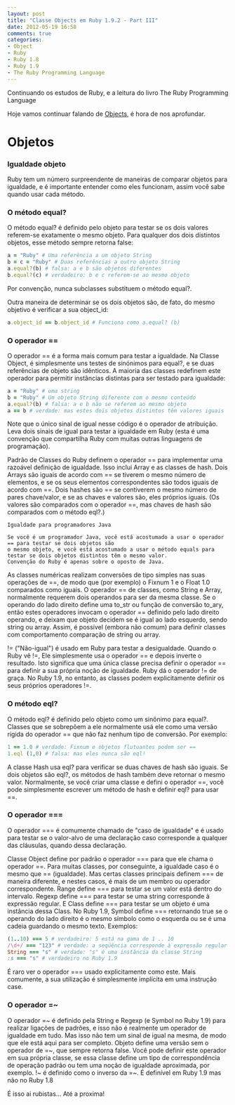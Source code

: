 ```yaml
---
layout: post
title: "Classe Objects em Ruby 1.9.2 - Part III"
date: 2012-05-19 16:58
comments: true
categories: 
- Object
- Ruby
- Ruby 1.8
- Ruby 1.9
- The Ruby Programming Language
---
```


<p>Continuando os estudos de Ruby, e a leitura do livro The Ruby Programming Language</p>

<p>Hoje vamos continuar falando de <a href="http://ruby-doc.org/core-1.9.3/Object.html">Objects</a>, é hora de nos aprofundar.</p>

<h1>Objetos</h1>

<h3>Igualdade objeto</h3>

Ruby tem um número surpreendente de maneiras de comparar objetos para igualdade, e é importante entender como eles funcionam, assim você sabe quando usar cada método.
<!--more-->

<h3>O método equal? </h3>

O método equal? é definido pelo objeto para testar se os dois valores referem-se exatamente o mesmo objeto. Para qualquer dos dois
distintos objetos, esse método sempre retorna false:

``` ruby equal?
a = "Ruby" # Uma referência a um objeto String
b = c = "Ruby" # Duas referências a outro objeto String
a.equal?(b) # falsa: a e b são objetos diferentes
b.equal?(c) # verdadeiro: b e c referem-se ao mesmo objeto
```

Por convenção, nunca subclasses substituem o método equal?.

Outra maneira de determinar se os dois objetos são, de fato, do mesmo objetivo é verificar a sua object_id:

``` ruby equal?
a.object_id == b.object_id # Funciona como a.equal? ​​(b)
```

<h3>O operador ==</h3>

O operador == é a forma mais comum para testar a igualdade. Na Classe Object, é simplesmente uns testes de sinónimos para equal?, e
se duas referências de objeto são idênticos. A maioria das classes redefinem este operador para permitir instâncias distintas para ser 
testado para igualdade:

```ruby Operador ==
a = "Ruby" # uma string
b = "Ruby" # Um objeto String diferente com o mesmo conteúdo
a.equal?(b) # falsa: a e b não se referem ao mesmo objeto
a == b # verdade: mas estes dois objetos distintos têm valores iguais
```

Note que o único sinal de igual nesse código é o operador de atribuição. Leva dois sinais de igual para testar a igualdade
em Ruby (esta é uma convenção que compartilha Ruby com muitas outras linguagens de programação).

Padrão de Classes do Ruby definem o operador == para implementar uma razoável definição de igualdade. Isso inclui Array 
e as classes de hash. Dois Arrays são iguais de acordo com == se tiverem o mesmo número de elementos, 
e se os seus elementos correspondentes são todos iguais de acordo com ==. Dois hashes são == se contiverem o mesmo número de pares 
chave/valor, e se as chaves e valores são, eles próprios iguais. (Os valores são comparados com o operador ==, 
mas chaves de hash são comparados com o método eql?.)

	Igualdade para programadores Java

	Se você é um programador Java, você está acostumado a usar o operador == para testar se dois objetos são
    o mesmo objeto, e você está acostumado a usar o método equals para testar se dois objetos distintos têm o mesmo valor. 
    Convenção do Ruby é apenas sobre o oposto de Java.

As classes numéricas realizam conversões de tipo simples nas suas operações de ==, de modo que (por exemplo) o
Fixnum 1 e o Float 1.0 comparados como iguais. O operador == de classes, como String e Array, normalmente requerem dois operandos 
para ser da mesma classe. Se o operando do lado direito define uma to_str ou função de conversão to_ary, então estes operadores invocam 
o operador == definido pelo lado direito operando, e deixam que objeto decidem se é igual ao lado esquerdo, sendo string ou array. 
Assim, é possível (embora não comum) para definir classes com comportamento comparação de string ou array.

!= ("Não-igual") é usado em Ruby para testar a desigualdade. Quando o Ruby vê !=, Ele simplesmente usa o operador == e depois 
inverte o resultado. Isto significa que uma única classe precisa definir o operador == para definir a sua própria noção de
igualdade. Ruby dá o operador != de graça. No Ruby 1.9, no entanto, as classes podem explicitamente definir os seus próprios operadores !=.

<h3>O método eql?</h3>

O método eql? é definido pelo objeto como um sinônimo para equal?. Classes que se sobrepõem a ele normalmente usá ele como uma 
versão rígida do operador == que não faz nenhum tipo de conversão. Por exemplo:

```ruby eql?
1 == 1.0 # verdade: Fixnum e objetos flutuantes podem ser ==
1.eql (1,0) # falsa: mas eles nunca são eql!
```

A classe Hash usa eql? para verificar se duas chaves de hash são iguais. Se dois objetos são eql?, os métodos de hash também 
deve retornar o mesmo valor. Normalmente, se você criar uma classe e defini o operador ==, você pode simplesmente escrever um
método de hash e definir eql? para usar ==.

<h3>O operador ===</h3>

O operador === é comumente chamado de "caso de igualdade" e é usado para testar se o valor-alvo de uma declaração caso corresponde 
a qualquer das cláusulas, quando dessa declaração.

Classe Object define por padrão o operador === para que ele chama o operador ==. Para muitas classes, por conseguinte, a igualdade 
caso é o mesmo que == (igualdade). Mas certas classes principais definem === de maneira diferente, e nestes casos, é mais de um membro 
ou operador correspondente. Range define === para testar se um valor está dentro do intervalo. Regexp define === para testar se uma 
string corresponde à expressão regular. E Class define === para testar se um objeto é uma instância dessa Class. No Ruby 1.9, Symbol
define === retornando true se o operando do lado direito é o mesmo símbolo como o esquerda ou se é uma cadeia guardando o mesmo texto.
Exemplos:

``` ruby Operador ===
(1..10) === 5 # verdadeiro: 5 está na gama de 1 .. 10
/\d+/ === "123" # verdade: a seqüência corresponde à expressão regular
String === "s" # verdade: "s" é uma instância da classe String
:s === "s" # verdadeiro no Ruby 1.9
```

É raro ver o operador === usado explicitamente como este. Mais comumente, a sua utilização é simplesmente implícita em uma instrução case.

<h3>O operador =~</h3>

O operador =~ é definido pela String e Regexp (e Symbol no Ruby 1.9) para realizar ligações de padrões, e isso não é realmente um
operador de igualdade em tudo. Mas isso não tem um sinal de igual na mesma, de modo que ele está aqui para ser completo. 
Objeto define uma versão sem o operador de =~, que sempre retorna false. Você pode definir este operador em sua própria classe, 
se essa classe define um tipo de correspondência de operação padrão ou tem uma noção de igualdade aproximada, por exemplo. 
!~ é definido como o inverso da =~. É definível em Ruby 1.9 mas não no Ruby 1.8

É isso ai rubistas... Até a proxima!